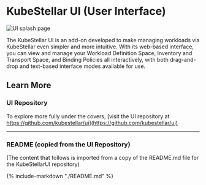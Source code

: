 # KubeStellar UI (User Interface)
![UI splash page](kubestellar_splash_screen.png)

The KubeStellar UI is an add-on developed to make managing workloads via KubeStellar even simpler and more intuitive.
With its web-based interface, you can view and manage your Workload Definition Space, Inventory and Transport Space, and Binding Policies all interactively, with both drag-and-drop and text-based interface modes available for use.

## Learn More

### UI Repository
To explore more fully under the covers, [visit the UI repository at https://github.com/kubestellar/ui](https://github.com/kubestellar/ui)

---

### README (copied from the UI Repository)

(The content that follows is imported from a copy of the README.md file for the KubeStellarUI repository)

{%
    include-markdown "./README.md"
%}



